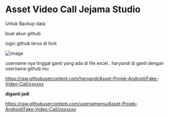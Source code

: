 # Asset Video Call Jejama Studio



Untuk Backup data 

buat akun github

login github terus di fork



![image](https://user-images.githubusercontent.com/38398405/148659471-3630df55-4ba6-4f9a-84f9-09da9cc82dd2.png)

username nya tinggal ganti yang ada di file excel..
haryandi di ganti dengan username github mu


https://raw.githubusercontent.com/haryandi/Asset-Projek-Android/Fake-Video-Call/xxxxxx 

**diganti jadi**

https://raw.githubusercontent.com/usernamemu/Asset-Projek-Android/Fake-Video-Call/xxxxxxx

